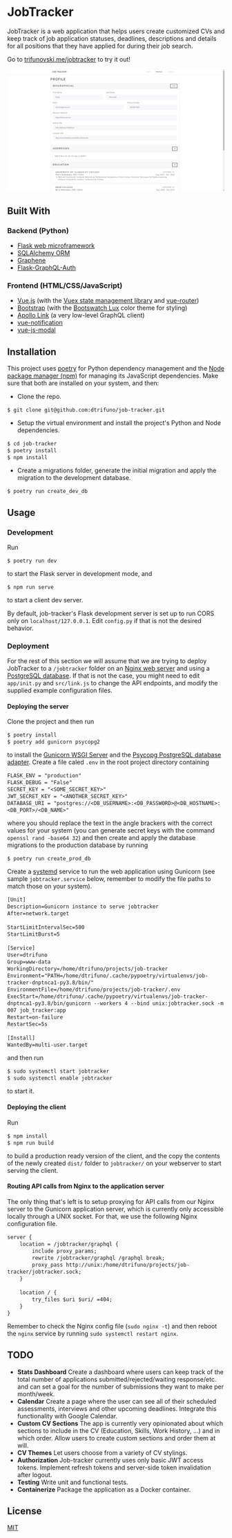 # JobTracker

JobTracker is a web application that helps users create customized CVs and keep track of job application statuses, deadlines, descriptions and details for all positions that they have applied for during their job search.

Go to [trifunovski.me/jobtracker](https://trifunovski.me/jobtracker) to try it out!

![JobTracker](https://github.com/dtrifuno/job-tracker/blob/master/promo/profile.png?raw=true)

## Built With

### Backend (Python)

* [Flask web microframework](https://flask.palletsprojects.com/)
* [SQLAlchemy ORM](https://www.sqlalchemy.org/) 
* [Graphene](https://graphene-python.org/) 
* [Flask-GraphQL-Auth](https://github.com/NovemberOscar/Flask-GraphQL-Auth)

### Frontend (HTML/CSS/JavaScript)

* [Vue.js](https://vuejs.org/) (with the [Vuex state management library](https://vuex.vuejs.org/) and [vue-router](https://router.vuejs.org/))
* [Bootstrap](https://getbootstrap.com/) (with the [Bootswatch Lux](https://bootswatch.com/lux/) color theme for styling)
* [Apollo Link](https://www.apollographql.com/docs/link/) (a very low-level GraphQL client)
* [vue-notification](https://github.com/euvl/vue-notification)
* [vue-js-modal](https://github.com/euvl/vue-js-modal)

## Installation

This project uses [poetry](https://python-poetry.org/) for Python dependency management and the [Node package manager (npm)](https://www.npmjs.com/) for managing its JavaScript dependencies. Make sure that both are installed on your system, and then:

- Clone the repo.

```
$ git clone git@github.com:dtrifuno/job-tracker.git
```

- Setup the virtual environment and install the project's Python and Node dependencies.

```
$ cd job-tracker
$ poetry install
$ npm install
```

- Create a migrations folder, generate the initial migration and apply the migration to the development database.

```
$ poetry run create_dev_db
```

## Usage

### Development
Run 
```
$ poetry run dev
```
to start the Flask server in development mode, and
```
$ npm run serve
```
to start a client dev server.

By default, job-tracker's Flask development server is set up to run CORS only on `localhost/127.0.0.1`. Edit `config.py` if that is not the desired behavior.

### Deployment

For the rest of this section we will assume that we are trying to deploy JobTracker to a `/jobtracker` folder on an [Nginx web server](https://www.nginx.com/) and using a [PostgreSQL database](https://www.postgresql.org/). If that is not the case, you might need to edit `app/init.py` and `src/link.js` to change the API endpoints, and modify the supplied example configuration files.

#### Deploying the server
Clone the project and then run
```
$ poetry install
$ poetry add gunicorn psycopg2
```
to install the [Gunicorn WSGI Server](https://gunicorn.org/) and the [Psycopg PostgreSQL database adapter](https://pypi.org/project/psycopg2/). Create a file caled `.env` in the root project directory containing
```
FLASK_ENV = "production"
FLASK_DEBUG = "False"
SECRET_KEY = "<SOME_SECRET_KEY>"
JWT_SECRET_KEY = "<ANOTHER_SECRET_KEY>"
DATABASE_URI = "postgres://<DB_USERNAME>:<DB_PASSWORD>@<DB_HOSTNAME>:<DB_PORT>/<DB_NAME>"
```
where you should replace the text in the angle brackers with the correct values for your system (you can generate secret keys with the command `openssl rand -base64 32`)
and then create and apply the database migrations to the production database by running
```
$ poetry run create_prod_db
```

Create a [systemd](https://www.freedesktop.org/wiki/Software/systemd/) service to run the web application using Gunicorn (see sample `jobtracker.service` below, remember to modify the file paths to match those on your system).

```
[Unit]
Description=Gunicorn instance to serve jobtracker
After=network.target

StartLimitIntervalSec=500
StartLimitBurst=5

[Service]
User=dtrifuno
Group=www-data
WorkingDirectory=/home/dtrifuno/projects/job-tracker
Environment="PATH=/home/dtrifuno/.cache/pypoetry/virtualenvs/job-tracker-dnptnca1-py3.8/bin/"
EnvironmentFile=/home/dtrifuno/projects/job-tracker/.env
ExecStart=/home/dtrifuno/.cache/pypoetry/virtualenvs/job-tracker-dnptnca1-py3.8/bin/gunicorn --workers 4 --bind unix:jobtracker.sock -m 007 job_tracker:app
Restart=on-failure
RestartSec=5s

[Install]
WantedBy=multi-user.target
```
and then run
```
$ sudo systemctl start jobtracker
$ sudo systemctl enable jobtracker
```
to start it.

#### Deploying the client
Run
```
$ npm install
$ npm run build
```
to build a production ready version of the client, and the copy the contents of the newly created `dist/` folder to `jobtracker/` on your webserver to start serving the client. 

#### Routing API calls from Nginx to the application server
The only thing that's left is to setup proxying for API calls from our Nginx server to the Gunicorn application server, which is currently only accessible locally through a UNIX socket. For that, we use the following Nginx configuration file.
```
server {
    location = /jobtracker/graphql {
        include proxy_params;
        rewrite /jobtracker/graphql /graphql break;
        proxy_pass http://unix:/home/dtrifuno/projects/job-tracker/jobtracker.sock;
    }

    location / {
        try_files $uri $uri/ =404;
    }
}
```
Remember to check the Nginx config file (`sudo nginx -t`) and then reboot the `nginx` service by running `sudo systemctl restart nginx`.


## TODO
* **Stats Dashboard**
Create a dashboard where users can keep track of the total number of applications submitted/rejected/waiting response/etc. and can set a goal for the number of submissions they want to make per month/week.
* **Calendar**
Create a page where the user can see all of their scheduled assessments, interviews and other upcoming deadlines. Integrate this functionality with Google Calendar.
* **Custom CV Sections**
The app is currently very opinionated about which sections to include in the CV (Education, Skills, Work History, ...) and in which order. Allow users to create custom sections and order them at will.
* **CV Themes**
Let users choose from a variety of CV stylings.
* **Authorization**
Job-tracker currently uses only basic JWT access tokens. Implement refresh tokens and server-side token invalidation after logout.
* **Testing**
Write unit and functional tests.
* **Containerize**
Package the application as a Docker container.

## License
[MIT](https://choosealicense.com/licenses/mit/)
